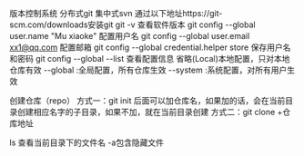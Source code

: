 版本控制系统  分布式git 集中式svn
通过以下地址https://git-scm.com/downloads安装git
git -v 查看软件版本
git config --global user.name "Mu xiaoke" 配置用户名
git config --global user.email xx1@qq.com 配置邮箱
git config --global credential.helper store 保存用户名和密码
git config --global --list 查看配置信息
省略(Local)本地配置，只对本地仓库有效
--global :全局配置，所有仓库生效
--system :系统配置，对所有用户生效

创建仓库（repo）
方式一：git init 后面可以加仓库名，如果加的话，会在当前目录创建相应名字的子目录，如果不加，就在当前目录创建
方式二：git clone +仓库地址

ls 查看当前目录下的文件名 -a包含隐藏文件
